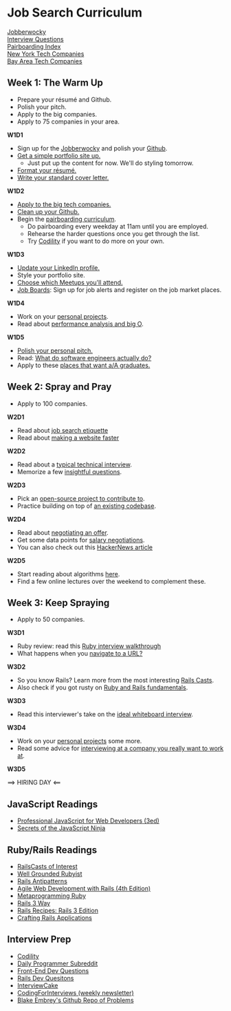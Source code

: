 # Job Search Curriculum

[Jobberwocky][jobberwocky]    
[Interview Questions][interview-questions]    
[Pairboarding Index][pair-boarding-index]    
[New York Tech Companies][ny-tech-companies]      
[Bay Area Tech Companies][bay-tech-companies]    


[jobberwocky]: http://jobberwocky.appacademy.io/
[interview-questions]: https://docs.google.com/a/appacademy.io/spreadsheet/ccc?key=0AnnoREts_wUydHN3UGZfbDZIME1VTEY3Y3pUNWpZZGc#gid=0
[pair-boarding-index]: ./interview-prep/pairboarding/index.md#index
[ny-tech-companies]: https://docs.google.com/a/appacademy.io/spreadsheet/ccc?key=0AnnoREts_wUydEk1Z25ER3V4aTdsWjlMRTVmWC1BU2c#gid=0
[bay-tech-companies]: https://docs.google.com/a/appacademy.io/spreadsheet/ccc?key=0AnnoREts_wUydFpJSVZLM25wdmc0Vk56UzEwUzJiY3c#gid=0


## Week 1: The Warm Up
* Prepare your résumé and Github.
* Polish your pitch.
* Apply to the big companies.
* Apply to 75 companies in your area.

**W1D1**

* Sign up for the [Jobberwocky][jobberwocky-signup] and polish your [Github][github].
* [Get a simple portfolio site up.][portfolio]
     * Just put up the content for now. We'll do styling tomorrow.
* [Format your résumé.][resume]
* [Write your standard cover letter.][cover-letter]

[jobberwocky-signup]: http://jobberwocky.appacademy.io/
[resume]: ./self-presentation/resume.md
[github]: ./self-presentation/github.md
[portfolio]: ./self-presentation/portfolio.md
[cover-letter]: ./self-presentation/cover_letter.md

**W1D2**

* [Apply to the big tech companies.][fortune500]
* [Clean up your Github.][github]
* Begin the [pairboarding curriculum][pair-boarding-curriculum].
    * Do pairboarding every weekday at 11am until you are employed.
    * Rehearse the harder questions once you get through the list.
    * Try [Codility][codility] if you want to do more on your own.

[fortune500]: ./mass-applying/fortune500.md
[pair-boarding-curriculum]: ./interview-prep/pairboarding/index.md#index

**W1D3**

* [Update your LinkedIn profile.][linkedin]
* Style your portfolio site.
* [Choose which Meetups you'll attend.][meetups]
* [Job Boards][job-boards]: Sign up for job alerts and register on the
  job market places.


[linkedin]: ./self-presentation/linkedin.md
[meetups]: ./engineering-culture/meetups.md
[job-boards]: ./mass-applying/job-boards.md

**W1D4**

* Work on your [personal projects][personal-projects].
* Read about [performance analysis and big O][big-o].

[big-o]: ./interview-prep/big_o.md
[personal-projects]: ./self-presentation/personal-projects.md

**W1D5**

* [Polish your personal pitch.][personal-pitch]
* Read: [What do software engineers actually do?][what-software-engineers-do]
* Apply to these [places that want a/A graduates.][aa-fan-club]


[personal-pitch]: ./self-presentation/personal-pitch.md
[what-software-engineers-do]: ./engineering-culture/software_engineer_work.md
[aa-fan-club]: ./mass-applying/aa-fan-club.md


## Week 2: Spray and Pray

* Apply to 100 companies.

**W2D1**

* Read about [job search etiquette][job-search-etiquette]
* Read about [making a website faster][website-optimization]

[job-search-etiquette]: ./self-presentation/job_search_etiquette.md
[website-optimization]: http://developer.yahoo.com/performance/rules.html

**W2D2**

* Read about a [typical technical interview][typical-interview].
* Memorize a few [insightful questions][good-questions].

[typical-interview]: ./interview-prep/typical_interview.md
[good-questions]: ./self-presentation/good_questions.md

**W2D3**

* Pick an [open-source project to contribute to][open-source-projects].
* Practice building on top of [an existing codebase][kanban].

[open-source-projects]: ./engineering-culture/open_source.md
[kanban]: ./interview-prep/kanban.md


**W2D4**

* Read about [negotiating an offer][offer-negotiation].
* Get some data points for [salary negotiations][salary-data].
* You can also check out this [HackerNews
  article][hn-negotiation-article]

[offer-negotiation]: ./negotiating/email-negotiations.md
[salary-data]: ./negotiating/salary-data.md
[hn-negotiation-article]: https://news.ycombinator.com/item?id=3289750

**W2D5**

* Start reading about algorithms [here][algorithms-curriculum].
* Find a few online lectures over the weekend to complement these.

[algorithms-curriculum]: https://github.com/appacademy/algorithms-curriculum


## Week 3: Keep Spraying

* Apply to 50 companies.

**W3D1**

* Ruby review: read this [Ruby interview walkthrough][ruby-interview-walkthrough]
* What happens when you [navigate to a URL?][navigate-to-a-url]

[ruby-interview-walkthrough]: https://gist.github.com/ryansobol/5252653
[navigate-to-a-url]: http://igoro.com/archive/what-really-happens-when-you-navigate-to-a-url/

**W3D2**

* So you know Rails? Learn more from the most interesting [Rails Casts][rails-casts].
* Also check if you got rusty on [Ruby and Rails fundamentals][rails-review].

[rails-casts]: further_readings/rails-casts-of-interest.md
[rails-review]: futher_readings/review.md

**W3D3**

* Read this interviewer's take on the [ideal whiteboard interview][ideal-whiteboard].

[ideal-whiteboard]: ./interview-prep/ideal-whiteboard.md

**W3D4**

* Work on your [personal projects][personal-projects] some more.
* Read some advice for [interviewing at a company you really want to work at][hackreactor-article].

[hackreactor-article]: http://venturebeat.com/2013/08/28/the-developers-guide-to-interviewing/?utm_source=feedburner&utm_medium=feed&utm_campaign=Feed%3A+Venturebeat+(VentureBeat)


**W3D5**

==> HIRING DAY <==


## JavaScript Readings

* [Professional JavaScript for Web Developers (3ed)][professional-js]
* [Secrets of the JavaScript Ninja][javascript-ninja]

[professional-js]: http://www.wrox.com/WileyCDA/WroxTitle/Professional-JavaScript-for-Web-Developers-3rd-Edition.productCd-1118222199.html
[javascript-ninja]: http://www.amazon.com/Secrets-JavaScript-Ninja-John-Resig/dp/193398869X

## Ruby/Rails Readings

* [RailsCasts of Interest][rails-casts]
* [Well Grounded Rubyist][well-grounded-rubyist]
* [Rails Antipatterns][rails-antipatterns]
* [Agile Web Development with Rails (4th Edition)][agile-web-dev]
* [Metaprogramming Ruby][metaprogramming]
* [Rails 3 Way][rails-3-way]
* [Rails Recipes: Rails 3 Edition][rails-recipes]
* [Crafting Rails Applications][crafting-rails-apps]

[rails-antipatterns]: http://www.amazon.com/Rails-AntiPatterns-Refactoring-Addison-Wesley-Professional/dp/0321604814
[agile-web-dev]: http://pragprog.com/book/rails4/agile-web-development-with-rails
[metaprogramming]: http://www.amazon.com/Metaprogramming-Ruby-Program-Like-Pros/dp/1934356476
[rails-3-way]: http://www.amazon.com/Rails-Way-Addison-Wesley-Professional-Ruby/dp/0321601661
[crafting-rails-apps]: http://pragprog.com/book/jvrails/crafting-rails-applications
[rails-recipes]: http://pragprog.com/book/rr2/rails-recipes
[well-grounded-rubyist]: http://www.manning.com/black2/


## Interview Prep

* [Codility][codility]
* [Daily Programmer Subreddit][dailyprogrammer]
* [Front-End Dev Questions][front-end-questions]
* [Rails Dev Quesitons][rails-dev-questions]
* [InterviewCake][interview-cake]
* [CodingForInterviews (weekly newsletter)][coding-for-interviews]
* [Blake Embrey's Github Repo of Problems][blakerepo]

[codility]: https://codility.com/demo/train/
[dailyprogrammer]: http://www.reddit.com/r/dailyprogrammer
[front-end-questions]: https://github.com/darcyclarke/Front-end-Developer-Interview-Questions
[rails-dev-questions]: https://gist.github.com/ryansobol/5252653
[interview-cake]: https://www.interviewcake.com/
[coding-for-interviews]:http://codingforinterviews.com/
[programmingpraxis]:http://programmingpraxis.com/
[blakerepo]:https://github.com/blakeembrey/code-problems
